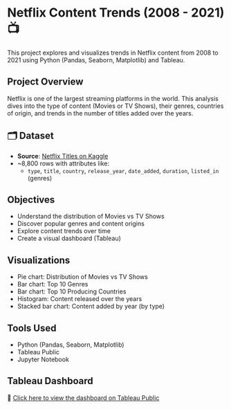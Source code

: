 # Netflix Content Trends (2008 - 2021) 📺

This project explores and visualizes trends in Netflix content from 2008 to 2021 using Python (Pandas, Seaborn, Matplotlib) and Tableau.

## Project Overview

Netflix is one of the largest streaming platforms in the world. This analysis dives into the type of content (Movies or TV Shows), their genres, countries of origin, and trends in the number of titles added over the years.

## 🗂 Dataset

- **Source**: [Netflix Titles on Kaggle](https://www.kaggle.com/datasets/shivamb/netflix-shows)
- ~8,800 rows with attributes like:
  - `type`, `title`, `country`, `release_year`, `date_added`, `duration`, `listed_in` (genres)

## Objectives

- Understand the distribution of Movies vs TV Shows
- Discover popular genres and content origins
- Explore content trends over time
- Create a visual dashboard (Tableau)

## Visualizations

- Pie chart: Distribution of Movies vs TV Shows
- Bar chart: Top 10 Genres
- Bar chart: Top 10 Producing Countries
- Histogram: Content released over the years
- Stacked bar chart: Content added by year (by type)

## Tools Used

- Python (Pandas, Seaborn, Matplotlib)
- Tableau Public
- Jupyter Notebook

## Tableau Dashboard

🔗 [Click here to view the dashboard on Tableau Public](https://public.tableau.com/app/profile/anis.marsela2969/viz/Netflix_17484912331770/NetflixContentTrends20082021?publish=yes)


